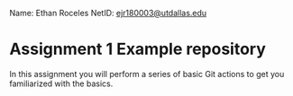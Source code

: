 Name: Ethan Roceles
NetID: ejr180003@utdallas.edu

# Assignment 1 Example repository

In this assignment you will perform a series of basic Git actions to get you familiarized with the basics.
